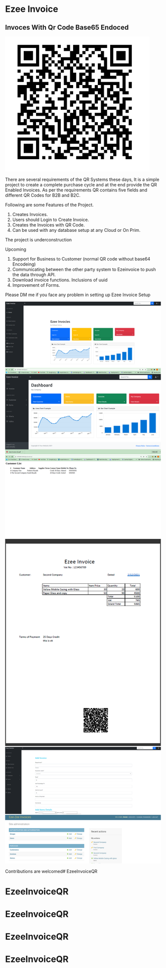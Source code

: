 # Ezee Invoice
## Invoces With Qr Code Base65 Endoced

![image](Docs/Base64EncodedQR.png)



There are several requirements of the QR Systems these days, It is a simple project to create a complete purchase cycle and at the end provide the QR Enabled Invoices. As per the requirements QR contains five fields and different QR Codes for B2B and B2C.

Following are some Features of the Project.

1. Creates Invoices.
2. Users should Login to Create Invoice.
3. Creates the Invoices with QR Code.
4. Can be used with any database setup at any Cloud or On Prim.


The project is underconstruction


Upcoming

1. Support for Business to Customer (normal QR code without base64 Encodeing)
2. Communicating between the other party system to Ezeinvoice to push the data through API.
3. Download invoice functions. Inclusions of uuid
4. Improvement of Forms. 

Please DM me if you face any problem in setting up Ezee Invoice Setup

![image](Docs/Dashboared.png)
![image](Docs/DownloadPDFInvoice.png)
![image](Docs/CustomerList.png)
![image](Docs/B2B_Invoice.png)
![image](Docs/Add_invoices.png)
![image](Docs/showtables.png)

Contributions are welcomed# EzeeInvoiceQR
# EzeeInvoiceQR
# EzeeInvoiceQR
# EzeeInvoiceQR
# EzeeInvoiceQR
